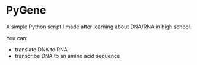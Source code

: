# PyGene

A simple Python script I made after learning about DNA/RNA in high school. 

You can:
* translate DNA to RNA
* transcribe DNA to an amino acid sequence

